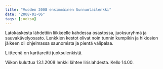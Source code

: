 ```yaml
---
title: "Vuoden 2008 ensimmäinen Sunnuntailenkki"
date: "2008-01-06"
tags: [juoksu]
---
```


Latokaskesta lähdettiin liikkeelle kahdessa osastossa, juoksuryhmä ja
sauvakävelyosasto. Lenkkien kestot olivat noin tunnin kumpikin ja
hikiosion jälkeen oli ohjelmassa saunomista ja pientä välipalaa.

Liitteenä on karttareitti juoksulenkistä.

Viikon kuluttua 13.1.2008 lenkki lähtee Iirislahdesta. Kello 14.00.